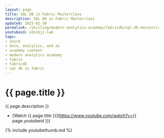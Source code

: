 ```yaml
---
layout: page
title: SQL DB in Fabric Masterclass
description: SQL DB in Fabric Masterclass
updated: 2025-01-30
permalink: /skilling/modern-analytics-academy/fabricdb/sql-db-masterclass
youtubeid: oZesbjz-lwA
tags: 
- azure
- data, analytics, and ai
- academy content
- modern analytics academy
- fabric
- fabricdb
- sql db in fabric
---
```


# {{ page.title }}

{{ page.description }}

* [Watch {{ page.title }}](https://www.youtube.com/watch?v={{ page.youtubeid }})

{% include youtubethumb.md %}
